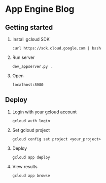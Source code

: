 # App Engine Blog

## Getting started

1. Install gcloud SDK

    ```
    curl https://sdk.cloud.google.com | bash
    ```

2. Run server

    ```
    dev_appserver.py .
    ```

3. Open 

    ```
    localhost:8080
    ```


## Deploy

1. Login with your gcloud account

    ```
    gcloud auth login
    ```

2. Set gcloud project

    ```
    gcloud config set project <your_project>
    ```

3. Deploy

    ```
    gcloud app deploy
    ```

4. View results

    ```
    gcloud app browse
    ```
